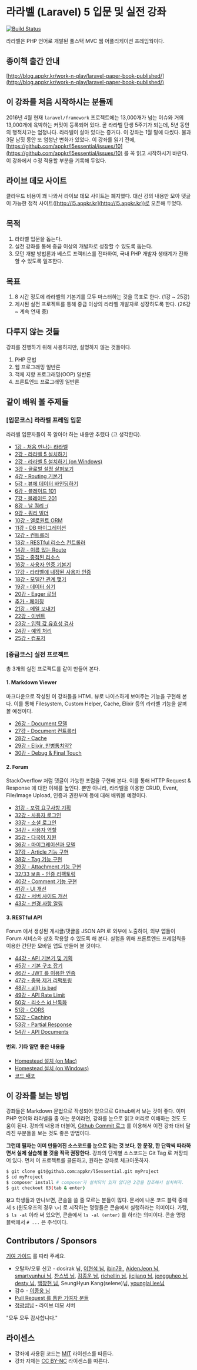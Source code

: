 # 라라벨 (Laravel) 5 입문 및 실전 강좌

[![Build Status](https://travis-ci.org/appkr/l5essential.svg)](https://travis-ci.org/appkr/l5essential)

라라벨은 PHP 언어로 개발된 풀스택 MVC 웹 어플리케이션 프레임웍이다.

## 종이책 출간 안내

[http://blog.appkr.kr/work-n-play/laravel-paper-book-published/](http://blog.appkr.kr/work-n-play/laravel-paper-book-published/)

## 이 강좌를 처음 시작하시는 분들께

2016년 4월 현재 `laravel/framework` 프로젝트에는 13,000개가 넘는 이슈와 거의 13,000개에 육박하는 커밋이 등록되어 있다. 곧 라라벨 탄생 5주기가 되는데, 5년 동안의 행적치고는 엄청나다. 라라벨이 살아 있다는 증거다. 이 강좌는 1월 말에 다썼다. 불과 3달 남짓 동안 또 엄청난 변화가 있었다. 이 강좌를 읽기 전에, [https://github.com/appkr/l5essential/issues/10](https://github.com/appkr/l5essential/issues/10) 를 꼭 읽고 시작하시기 바란다. 이 강좌에서 수정 적용할 부분을 기록해 두었다.

## 라이브 데모 사이트

클라우드 비용이 꽤 나와서 라이브 데모 사이트는 폐지했다. 대신 강의 내용만 모아 댓글이 가능한 정적 사이트([http://l5.appkr.kr](http://l5.appkr.kr))로 오픈해 두었다.

## 목적

1.  라라벨 입문을 돕는다.
2.  실전 강좌를 통해 중급 이상의 개발자로 성장할 수 있도록 돕는다.
3.  모던 개발 방법론과 베스트 프랙티스를 전파하여, 국내 PHP 개발자 생태계가 진화할 수 있도록 일조한다. 
 
## 목표

1.  8 시간 정도에 라라벨의 기본기를 모두 마스터하는 것을 목표로 한다. (1강 ~ 25강)
2.  제시된 실전 프로젝트를 통해 중급 이상의 라라벨 개발자로 성장하도록 한다. (26강 ~ 계속 연재 중)

## 다루지 않는 것들

강좌를 진행하기 위해 사용하지만, 설명하지 않는 것들이다.

1.  PHP 문법
2.  웹 프로그래밍 일반론
3.  객체 지향 프로그래밍(OOP) 일반론
4.  프론트엔드 프로그래밍 일반론

## 같이 배워 볼 주제들

### **[입문코스]** 라라벨 프레임 입문

라라벨 입문자들이 꼭 알아야 하는 내용만 추렸다 (고 생각한다). 

-   [1강 - 처음 만나는 라라벨](lessons/01-welcome.md)
-   [2강 - 라라벨 5 설치하기](lessons/02-hello-laravel.md)
-   [2강 - 라라벨 5 설치하기 (on Windows)](lessons/02-install-on-windows.md)
-   [3강 - 글로벌 설정 살펴보기](lessons/03-configuration.md)
-   [4강 - Routing 기본기](lessons/04-routing-basics.md)
-   [5강 - 뷰에 데이터 바인딩하기](lessons/05-pass-data-to-view.md)
-   [6강 - 블레이드 101](lessons/06-blade-101.md)
-   [7강 - 블레이드 201](lessons/07-blade-201.md)
-   [8강 - 날 쿼리 :(](lessons/08-raw-queries.md)
-   [9강 - 쿼리 빌더](lessons/09-query-builder.md)
-   [10강 - 엘로퀀트 ORM](lessons/10-eloquent.md)
-   [11강 - DB 마이그레이션](lessons/11-migration.md)
-   [12강 - 컨트롤러](lessons/12-controller.md)
-   [13강 - RESTful 리소스 컨트롤러](lessons/13-restful-resource-controller.md)
-   [14강 - 이름 있는 Route](lessons/14-named-routes.md)
-   [15강 - 중첩된 리소스](lessons/15-nested-resources.md)
-   [16강 - 사용자 인증 기본기](lessons/16-authentication.md)
-   [17강 - 라라벨에 내장된 사용자 인증](lessons/17-authentication-201.md)
-   [18강 - 모델간 관계 맺기](lessons/18-eloquent-relationships.md)
-   [19강 - 데이터 심기](lessons/19-seeder.md)
-   [20강 - Eager 로딩](lessons/20-eager-loading.md)
-   [추가 - 페이징](lessons/20-1-pagination.md)
-   [21강 - 메일 보내기](lessons/21-mail.md)
-   [22강 - 이벤트](lessons/22-events.md)
-   [23강 - 입력 값 유효성 검사](lessons/23-validation.md)
-   [24강 - 예외 처리](lessons/24-exception-handling.md)
-   [25강 - 컴포저](lessons/25-composer.md)

### **[중급코스]** 실전 프로젝트

총 3개의 실전 프로젝트를 같이 만들어 본다.

#### 1. Markdown Viewer

마크다운으로 작성된 이 강좌들을 HTML 뷰로 나이스하게 보여주는 기능을 구현해 본다. 이를 통해 Filesystem, Custom Helper, Cache, Elixir 등의 라라벨 기능을 살펴볼 예정이다.

-   [26강 - Document 모델](lessons/26-document-model.md)
-   [27강 - Document 컨트롤러](lessons/27-document-controller.md)
-   [28강 - Cache](lessons/28-cache.md)
-   [29강 - Elixir, 만병통치약?](lessons/29-elixir.md)
-   [30강 - Debug & Final Touch](lessons/30-final-touch.md)

#### 2. Forum

StackOverflow 처럼 댓글이 가능한 포럼을 구현해 본다. 이를 통해 HTTP Request &amp; Response 에 대한 이해를 높인다. 뿐만 아니라, 라라벨을 이용한 CRUD, Event, File/Image Upload, 인증과 권한부여 등에 대해 배워볼 예정이다.

-   [31강 - 포럼 요구사항 기획](lessons/31-forum-features.md)
-   [32강 - 사용자 로그인](lessons/32-login.md)
-   [33강 - 소셜 로그인](lessons/33-social-login.md)
-   [34강 - 사용자 역할](lessons/34-role.md)
-   [35강 - 다국어 지원](lessons/35-locale.md)
-   [36강 - 마이그레이션과 모델](lessons/36-models.md)
-   [37강 - Article 기능 구현](lessons/37-articles.md)
-   [38강 - Tag 기능 구현](lessons/38-tags.md)
-   [39강 - Attachment 기능 구현](lessons/39-attachments.md)
-   [32/33 보충 - 인증 리팩토링](lessons/32n33-auth-refactoring.md)
-   [40강 - Comment 기능 구현](lessons/40-comments.md)
-   [41강 - UI 개선](lessons/41-ui-makeup.md)
-   [42강 - 서버 사이드 개선](lessons/42-be-makeup.md)
-   [43강 - 변경 사항 알림](lessons/43-change-note.md)

#### 3. RESTful API

Forum 에서 생성된 게시글/댓글을 JSON API 로 외부에 노출하여, 외부 앱들이 Forum 서비스와 상호 작용할 수 있도록 해 본다. 실험을 위해 프론트엔드 프레임웍을 이용한 간단한 모바일 앱도 만들어 볼 것이다.
 
-   [44강 - API 기본기 및 기획](lessons/44-api-basic.md)
-   [45강 - 기본 구조 잡기](lessons/45-api-big-picture.md)
-   [46강 - JWT 를 이용한 인증](lessons/46-jwt.md)
-   [47강 - 중복 제거 리팩토링](lessons/47-dry-refactoring.md)
-   [48강 - all() is bad](lessons/48-all-is-bad.md)
-   [49강 - API Rate Limit](lessons/49-rate-limit.md)
-   [50강 - 리소스 id 난독화](lessons/50-id-obfuscation.md)
-   [51강 - CORS](lessons/51-cors.md)
-   [52강 - Caching](lessons/52-caching.md)
-   [53강 - Partial Response](lessons/53-partial-response.md)
-   [54강 - API Documents](lessons/54-api-docs.md)

#### 번외. 기타 알면 좋은 내용들

-   [Homestead 설치 (on Mac)](lessons/02-install-homestead-osx.md)
-   [Homestead 설치 (on Windows)](lessons/02-install-homestead-windows.md)
-   [코드 배포](lessons/999-code-release.md)

## 이 강좌를 보는 방법

강좌들은 Markdown 문법으로 작성되어 있으므로 Github에서 보는 것이 좋다. 이미 PHP 언어와 라라벨을 좀 아는 분이라면, 강좌를 눈으로 읽고 머리로 이해하는 것도 도움이 된다. 강좌의 내용과 더불어, [Github Commit 로그](https://github.com/appkr/l5essential/commits/master) 를 이용해서 이전 강좌 대비 달라진 부분들을 보는 것도 좋은 방법이다. 

**그런데 필자는 이미 만들어진 소스코드를 눈으로 읽는 것 보다, 한 문장, 한 단락씩 따라하면서 실제 실습해 볼 것을 적극 권장한다.** 강좌의 단계별 소스코드는 Git Tag 로 저장되어 있다. 먼저 이 프로젝트를 클론하고, 원하는 강좌로 체크아웃하자. 

```bash
$ git clone git@github.com:appkr/l5essential.git myProject
$ cd myProject
$ composer install # composer가 설치되어 있지 않다면 2강을 참조해서 설치하자.
$ git checkout 03(tab & enter)
```

**`참고`** 학생들과 만나보면, 콘솔을 쓸 줄 모르는 분들이 많다. 문서에 나온 코드 블럭 중에서 `$` (윈도우즈의 경우 `\>`) 로 시작하는 명령들은 콘솔에서 실행하라는 의미이다. 가령, `$ ls -al` 이라 써 있으면, 콘솔에서 `ls -al (enter)` 를 하라는 의미이다. 콘솔 명령 블럭에서 `# ...` 은 주석이다.

## Contributors / Sponsors

[기여 가이드](CONTRIBUTING.md) 를 따라 주세요.

-   오탈자/오류 신고 - dosirak 님, [이현석 님](https://www.facebook.com/leehs), [ibin79 ](https://github.com/ibin79), [AidenJeon 님](https://github.com/AidenJeon), [smartyunhui 님](https://github.com/smartyunhui), [찬스냅 님](https://www.facebook.com/chansnapit), [김종운 님](https://www.facebook.com/profile.php?id=100001411952158), [richellin 님](https://github.com/richellin), [jicjjang 님](https://github.com/jicjjang), [jongguheo 님](https://github.com/jongguheo), [desty 님](https://github.com/desty), [백창현 님](https://github.com/paikwiki), SeungHyun Kang(selene)님, [younglai lee님](https://disqus.com/by/younglai_lee/)
-   감수 - [이종웅 님](https://www.facebook.com/jongwoong.lee.71)
-   [Pull Request 를 통한 기여자 분들](https://github.com/appkr/l5essential/graphs/contributors)
-   [정광섭님](https://github.com/lesstif) - 라이브 데모 서버

"모두 모두 감사합니다."

## 라이센스

- 강좌에 사용된 코드는 [MIT](https://raw.githubusercontent.com/appkr/l5essential/master/LICENSE) 라이센스를 따른다.
- 강좌 자체는 [CC BY-NC](https://creativecommons.org/licenses/by-nc/4.0/) 라이센스를 따른다.
